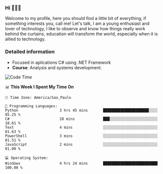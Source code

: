 


### Hi 🙋🏽‍♂️

Welcome to my profile, here you should find a little bit of everything, if something interests you, call me! Let's talk,
I am a young enthusiast and lover of technology, I like to observe and know how things really work behind the curtains, 
education will transform the world, especially when it is allied to technology.

### Detailed information
* Focused in aplications C# using .NET Framework
* **Course**: Analysis and systems development.

<!--START_SECTION:waka-->
![Code Time](http://img.shields.io/badge/Code%20Time-357%20hrs%2028%20mins-blue)

📊 **This Week I Spent My Time On** 

```text
🕑︎ Time Zone: America/Sao_Paulo

💬 Programming Languages: 
Python                   3 hrs 45 mins       █████████████████████░░░░   85.25 % 
C#                       28 mins             ███░░░░░░░░░░░░░░░░░░░░░░   10.61 % 
Text                     4 mins              ░░░░░░░░░░░░░░░░░░░░░░░░░   01.63 % 
PowerShell               3 mins              ░░░░░░░░░░░░░░░░░░░░░░░░░   01.51 % 
JavaScript               2 mins              ░░░░░░░░░░░░░░░░░░░░░░░░░   01.00 % 

💻 Operating System: 
Windows                  4 hrs 24 mins       █████████████████████████   100.00 % 
```


<!--END_SECTION:waka-->


